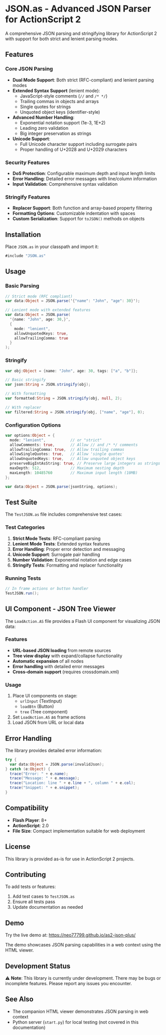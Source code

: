 # JSON.as - Advanced JSON Parser for ActionScript 2

A comprehensive JSON parsing and stringifying library for ActionScript 2 with support for both strict and lenient parsing modes.

## Features

### Core JSON Parsing
- **Dual Mode Support**: Both strict (RFC-compliant) and lenient parsing modes
- **Extended Syntax Support** (lenient mode):
  - JavaScript-style comments (`//` and `/* */`)
  - Trailing commas in objects and arrays
  - Single quotes for strings
  - Unquoted object keys (identifier-style)
- **Advanced Number Handling**:
  - Exponential notation support (1e-3, 1E+2)
  - Leading zero validation
  - Big integer preservation as strings
- **Unicode Support**:
  - Full Unicode character support including surrogate pairs
  - Proper handling of U+2028 and U+2029 characters

### Security Features
- **DoS Protection**: Configurable maximum depth and input length limits
- **Error Handling**: Detailed error messages with line/column information
- **Input Validation**: Comprehensive syntax validation

### Stringify Features
- **Replacer Support**: Both function and array-based property filtering
- **Formatting Options**: Customizable indentation with spaces
- **Custom Serialization**: Support for `toJSON()` methods on objects

## Installation

Place `JSON.as` in your classpath and import it:

```actionscript
#include "JSON.as"
```

## Usage

### Basic Parsing

```actionscript
// Strict mode (RFC compliant)
var data:Object = JSON.parse('{"name": "John", "age": 30}');

// Lenient mode with extended features
var data:Object = JSON.parse(
  '{name: "John", age: 30,}', 
  {
    mode: "lenient",
    allowUnquotedKeys: true,
    allowTrailingComma: true
  }
);
```

### Stringify

```actionscript
var obj:Object = {name: "John", age: 30, tags: ["a", "b"]};

// Basic stringify
var json:String = JSON.stringify(obj);

// With formatting
var formatted:String = JSON.stringify(obj, null, 2);

// With replacer
var filtered:String = JSON.stringify(obj, ["name", "age"], 0);
```

### Configuration Options

```actionscript
var options:Object = {
  mode: "lenient",           // or "strict"
  allowComments: true,       // Allow // and /* */ comments
  allowTrailingComma: true,  // Allow trailing commas
  allowSingleQuotes: true,   // Allow 'single quotes'
  allowUnquotedKeys: true,   // Allow unquoted object keys
  preserveBigIntAsString: true, // Preserve large integers as strings
  maxDepth: 512,             // Maximum nesting depth
  maxLength: 10485760        // Maximum input length (10MB)
};

var data:Object = JSON.parse(jsonString, options);
```

## Test Suite

The `TestJSON.as` file includes comprehensive test cases:

### Test Categories
1. **Strict Mode Tests**: RFC-compliant parsing
2. **Lenient Mode Tests**: Extended syntax features
3. **Error Handling**: Proper error detection and messaging
4. **Unicode Support**: Surrogate pair handling
5. **Number Validation**: Exponential notation and edge cases
6. **Stringify Tests**: Formatting and replacer functionality

### Running Tests

```actionscript
// In frame actions or button handler
TestJSON.run();
```

## UI Component - JSON Tree Viewer

The `LoadAction.AS` file provides a Flash UI component for visualizing JSON data:

### Features
- **URL-based JSON loading** from remote sources
- **Tree view display** with expand/collapse functionality
- **Automatic expansion** of all nodes
- **Error handling** with detailed error messages
- **Cross-domain support** (requires crossdomain.xml)

### Usage
1. Place UI components on stage:
   - `urlInput` (TextInput)
   - `loadBtn` (Button) 
   - `tree` (Tree component)
2. Set `LoadAction.AS` as frame actions
3. Load JSON from URL or local data

## Error Handling

The library provides detailed error information:

```actionscript
try {
  var data:Object = JSON.parse(invalidJson);
} catch (e:Object) {
  trace("Error: " + e.name);
  trace("Message: " + e.message);
  trace("Location: line " + e.line + ", column " + e.col);
  trace("Snippet: " + e.snippet);
}
```

## Compatibility

- **Flash Player**: 8+
- **ActionScript**: 2.0
- **File Size**: Compact implementation suitable for web deployment

## License

This library is provided as-is for use in ActionScript 2 projects.

## Contributing

To add tests or features:
1. Add test cases to `TestJSON.as`
2. Ensure all tests pass
3. Update documentation as needed

## Demo

Try the live demo at: https://neo77799.github.io/as2-json-plus/

The demo showcases JSON parsing capabilities in a web context using the HTML viewer.

## Development Status

⚠️ **Note**: This library is currently under development. There may be bugs or incomplete features. Please report any issues you encounter.

## See Also

- The companion HTML viewer demonstrates JSON parsing in web context
- Python server (`start.py`) for local testing (not covered in this documentation)
